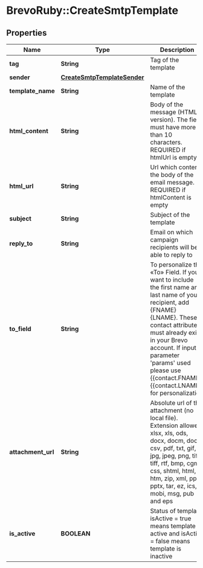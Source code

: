 # BrevoRuby::CreateSmtpTemplate

## Properties
Name | Type | Description | Notes
------------ | ------------- | ------------- | -------------
**tag** | **String** | Tag of the template | [optional] 
**sender** | [**CreateSmtpTemplateSender**](CreateSmtpTemplateSender.md) |  | 
**template_name** | **String** | Name of the template | 
**html_content** | **String** | Body of the message (HTML version). The field must have more than 10 characters. REQUIRED if htmlUrl is empty | [optional] 
**html_url** | **String** | Url which contents the body of the email message. REQUIRED if htmlContent is empty | [optional] 
**subject** | **String** | Subject of the template | 
**reply_to** | **String** | Email on which campaign recipients will be able to reply to | [optional] 
**to_field** | **String** | To personalize the «To» Field. If you want to include the first name and last name of your recipient, add {FNAME} {LNAME}. These contact attributes must already exist in your Brevo account. If input parameter &#39;params&#39; used please use {{contact.FNAME}} {{contact.LNAME}} for personalization | [optional] 
**attachment_url** | **String** | Absolute url of the attachment (no local file). Extension allowed: xlsx, xls, ods, docx, docm, doc, csv, pdf, txt, gif, jpg, jpeg, png, tif, tiff, rtf, bmp, cgm, css, shtml, html, htm, zip, xml, ppt, pptx, tar, ez, ics, mobi, msg, pub and eps | [optional] 
**is_active** | **BOOLEAN** | Status of template. isActive &#x3D; true means template is active and isActive &#x3D; false means template is inactive | [optional] 


